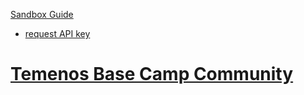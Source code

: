 [Sandbox Guide](https://developer.temenos.com/article/sandbox-quick-guide)
- [request API key](https://developer.temenos.com/apikey)

# [Temenos Base Camp Community](https://basecamp.temenos.com/s/base-camp-welcome)

